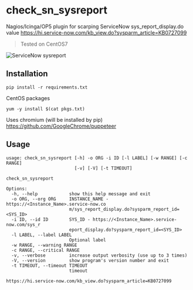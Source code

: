 # check_sn_sysreport
Nagios/Icinga/OP5 plugin for scarping ServiceNow sys_report_display.do value
https://hi.service-now.com/kb_view.do?sysparm_article=KB0727099

> Tested on CentOS7

![ServiceNow sysreport](https://user-images.githubusercontent.com/48694372/56902814-592b5d00-6a9b-11e9-9546-a2a8ed054b89.png)

## Installation
```
pip install -r requirements.txt
```

CentOS packages
```
yum -y install $(cat pkgs.txt)
```

Uses chromium (will be installed by pip)
https://github.com/GoogleChrome/puppeteer

## Usage
```
usage: check_sn_sysreport [-h] -o ORG -i ID [-l LABEL] [-w RANGE] [-c RANGE]
                          [-v] [-V] [-t TIMEOUT]

check_sn_sysreport

Options:
  -h, --help            show this help message and exit
  -o ORG, --org ORG     INSTANCE_NAME - https://<Instance_Name>.service-now.co
                        m/sys_report_display.do?sysparm_report_id=<SYS_ID>
  -i ID, --id ID        SYS_ID - https://<Instance_Name>.service-now.com/sys_r
                        eport_display.do?sysparm_report_id=<SYS_ID>
  -l LABEL, --label LABEL
                        Optional label
  -w RANGE, --warning RANGE
  -c RANGE, --critical RANGE
  -v, --verbose         increase output verbosity (use up to 3 times)
  -V, --version         show program's version number and exit
  -t TIMEOUT, --timeout TIMEOUT
                        timeout

https://hi.service-now.com/kb_view.do?sysparm_article=KB0727099
```
